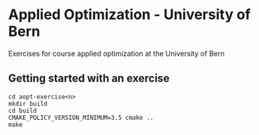 # Applied Optimization - University of Bern

Exercises for course applied optimization at the University of Bern

## Getting started with an exercise

```
cd aopt-exercise<n>
mkdir build
cd build
CMAKE_POLICY_VERSION_MINIMUM=3.5 cmake ..
make
```
